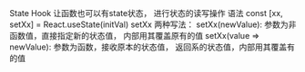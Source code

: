 State Hook 让函数也可以有state状态， 进行状态的读写操作
  语法 const [xx, setXx] = React.useState(initVal)
setXx 两种写法：
  setXx(newValue): 参数为非函数值，直接指定新的状态值， 内部用其覆盖原有的值
  setXx(value => newValue): 参数为函数，接收原本的状态值， 返回系的状态值，内部用其覆盖有的值